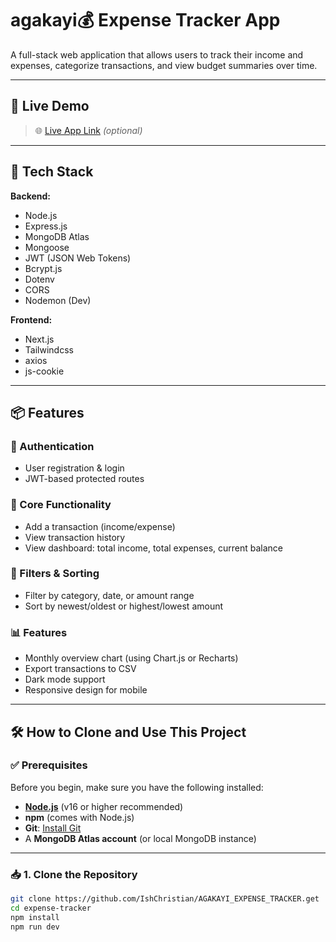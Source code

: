 # agakayi💰 Expense Tracker App

A full-stack web application that allows users to track their income and expenses, categorize transactions, and view budget summaries over time.

---

## 🚀 Live Demo

> 🌐 [Live App Link](https://agakayi-expense-tracker.vercel.app/) *(optional)*

---

## 🧰 Tech Stack

**Backend:**
- Node.js
- Express.js
- MongoDB Atlas
- Mongoose
- JWT (JSON Web Tokens)
- Bcrypt.js
- Dotenv
- CORS
- Nodemon (Dev)

**Frontend:**
- Next.js
- Tailwindcss
- axios
- js-cookie

---

## 📦 Features

### 🔐 Authentication
- User registration & login
- JWT-based protected routes

### 💸 Core Functionality
- Add a transaction (income/expense)
- View transaction history
- View dashboard: total income, total expenses, current balance

### 🧮 Filters & Sorting
- Filter by category, date, or amount range
- Sort by newest/oldest or highest/lowest amount

### 📊 Features
- Monthly overview chart (using Chart.js or Recharts)
- Export transactions to CSV
- Dark mode support
- Responsive design for mobile

---

## 🛠️ How to Clone and Use This Project

### ✅ Prerequisites

Before you begin, make sure you have the following installed:

- **[Node.js](https://nodejs.org/)** (v16 or higher recommended)
- **npm** (comes with Node.js)
- **Git**: [Install Git](https://git-scm.com/downloads)
- A **MongoDB Atlas account** (or local MongoDB instance)

---

### 📥 1. Clone the Repository

```bash
git clone https://github.com/IshChristian/AGAKAYI_EXPENSE_TRACKER.get
cd expense-tracker
npm install
npm run dev
